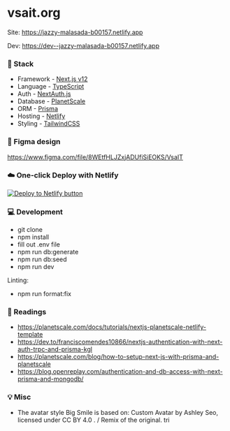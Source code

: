 # vsait.org

Site: https://jazzy-malasada-b00157.netlify.app

Dev: https://dev--jazzy-malasada-b00157.netlify.app

### 🥞 Stack

- Framework - [Next.js v12](https://nextjs.org)
- Language - [TypeScript](https://www.typescriptlang.org/)
- Auth - [NextAuth.js](https://next-auth.js.org/)
- Database - [PlanetScale](https://planetscale.com)
- ORM - [Prisma](https://prisma.io)
- Hosting - [Netlify](https://netlify.com/)
- Styling - [TailwindCSS](https://tailwindcss.com)

### 🎨 Figma design

https://www.figma.com/file/8WEtfHLJZxjADUfiSiEOKS/VsaIT

### ☁️ One-click Deploy with Netlify

[![Deploy to Netlify button](https://www.netlify.com/img/deploy/button.svg)](https://app.netlify.com/start/deploy?repository=https://github.com/vsaIT/vsait.org)

### 💻 Development

- git clone
- npm install
- fill out .env file
- npm run db:generate
- npm run db:seed
- npm run dev

Linting:

- npm run format:fix

### 📖 Readings

- https://planetscale.com/docs/tutorials/nextjs-planetscale-netlify-template
- https://dev.to/franciscomendes10866/nextjs-authentication-with-next-auth-trpc-and-prisma-kgl
- https://planetscale.com/blog/how-to-setup-next-js-with-prisma-and-planetscale
- https://blog.openreplay.com/authentication-and-db-access-with-next-prisma-and-mongodb/

### 💡 Misc

- The avatar style Big Smile is based on: Custom Avatar by Ashley Seo, licensed under CC BY 4.0 . / Remix of the original.
tri